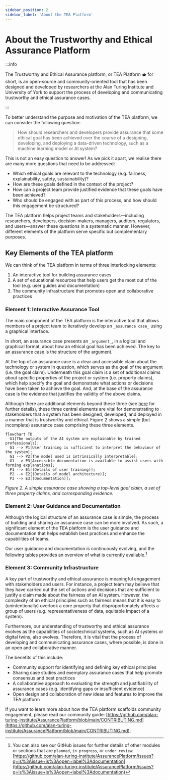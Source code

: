 ```yaml
---
sidebar_position: 2
sidebar_label: 'About the TEA Platform'
---
```


# About the Trustworthy and Ethical Assurance Platform

:::info

The Trustworthy and Ethical Assurance platform, or TEA Platform 🫖 for short, is
an open-source and community-oriented tool that has been designed and developed by researchers at the
Alan Turing Institute and University of York to support the process of
developing and communicating trustworthy and ethical assurance cases.

:::

To better understand the purpose and motivation of the TEA platform, we can
consider the following question:

> How should researchers and developers provide assurance that some ethical goal
> has been achieved over the course of a designing, developing, and deploying a
> data-driven technology, such as a machine learning model or AI system?

This is not an easy question to answer! As we pick it apart, we realise there
are many more questions that need to be addressed:

- Which ethical goals are relevant to the technology (e.g. fairness,
  explainability, safety, sustainability)?
- How are these goals defined in the context of the project?
- How can a project team provide justified evidence that these goals have been
  achieved?
- Who should be engaged with as part of this process, and how should this
  engagement be structured?

The TEA platform helps project teams and stakeholders—including researchers,
developers, decision-makers, managers, auditors, regulators, and users—answer
these questions in a systematic manner. However, different elements of the
platform serve specific but complementary purposes.

## Key Elements of the TEA platform

We can think of the TEA platform in terms of three interlocking elements:

1. An interactive tool for building assurance cases
2. A set of educational resources that help users get the most out of the tool
   (e.g. user guides and documentation)
3. The community infrastructure that promotes open and collaborative practices

### Element 1: Interactive Assurance Tool

The main component of the TEA platform is the interactive tool that allows
members of a project team to iteratively develop an `_assurance case_` using a
graphical interface.

<!-- Insert screenshot of platform -->

In short, an assurance case presents an `_argument_`, in a logical and graphical
format, about how an ethical goal has been achieved. The key to an assurance
case is the structure of the argument.

At the top of an assurance case is a clear and accessible claim about the
technology or system in question, which serves as the goal of the argument (i.e.
the goal claim). Underneath this goal claim is a set of additional claims about
specific properties of the project or system (i.e. property claims), which help
specify the goal and demonstrate what actions or decisions have been taken to
achieve the goal. And, at the base of the assurance case is the evidence that
justifies the validity of the above claims.

Although there are additional elements beyond these three (see
[here](guidance/components.md) for further details), these three central
elements are vital for demonstrating to stakeholders that a system has been
designed, developed, and deployed in a manner that is trustworthy and ethical.
Figure 2 shows a simple (but incomplete) assurance case comprising these three
elements.

```mermaid
flowchart TD
  G1[The outputs of the AI system are explainable by trained professionals];
  G1 --> P1[User training is sufficient to interpret the behaviour of the system];
  G1 --> P2[The model used is intrinsically interpretable];
  G1 --> P3[Accessible documentation is available to assist users with forming explanations];
  P1 --> E1[(Details of user training)];
  P2 --> E2[(Details of model architecture)];
  P3 --> E3[(Documentation)];
```

_Figure 2. A simple assurance case showing a top-level goal claim, a set of
three property claims, and corresponding evidence._

### Element 2: User Guidance and Documentation

Although the logical structure of an assurance case is simple, the process of
building and sharing an assurance case can be more involved. As such, a
significant element of the TEA platform is the user guidance and documentation
that helps establish best practices and enhance the capabilities of teams.

Our user guidance and documentation is continuously evolving, and the following
tables provides an overview of what is currently available.[^gh_issues]

[^gh_issues]:
    You can also see our GitHub issues for further details of other modules or
    sections that are `planned`, `in progress`, or `under review`:
    [https://github.com/alan-turing-institute/AssurancePlatform/issues?q=is%3Aissue+is%3Aopen+label%3Adocumentation](https://github.com/alan-turing-institute/AssurancePlatform/issues?q=is%3Aissue+is%3Aopen+label%3Adocumentation)

### Element 3: Community Infrastructure

A key part of trustworthy and ethical assurance is meaningful engagement with
stakeholders and users. For instance, a project team may believe that they have
carried out the set of actions and decisions that are sufficient to justify a
claim made about the fairness of an AI system. However, the complexity of an
ethical principles such as fairness means that it is easy to (unintentionally)
overlook a core property that disproportionately affects a group of users (e.g.
representativeness of data, equitable impact of a system).

Furthermore, our understanding of trustworthy and ethical assurance evolves as
the capabilities of sociotechnical systems, such as AI systems or digital twins,
also evolves. Therefore, it is vital that the process of developing and
communicating assurance cases, where possible, is done in an open and
collaborative manner.

The benefits of this include:

- Community support for identifying and defining key ethical principles
- Sharing case studies and exemplary assurance cases that help promote consensus
  and best practices
- A collaborative approach to evaluating the strength and justifiability of
  assurance cases (e.g. identifying gaps or insufficient evidence)
- Open design and collaboration of new ideas and features to improve the TEA
  platform

If you want to learn more about how the TEA platform scaffolds community
engagement, please read our community guide:
[https://github.com/alan-turing-institute/AssurancePlatform/blob/main/CONTRIBUTING.md](https://github.com/alan-turing-institute/AssurancePlatform/blob/main/CONTRIBUTING.md).